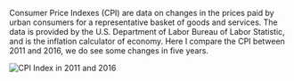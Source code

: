 Consumer Price Indexes (CPI) are data on changes in the prices paid by urban consumers for a representative basket of goods and services.
The data is provided by the U.S. Department of Labor Bureau of Labor Statistic, and is the inflation calculator of economy. Here I compare the CPI between 2011 and 2016, we do see some changes in five years.

![CPI Index in 2011 and 2016](CPI_Index_in_2011_and_2016_2011CPI_2016CPI_chartbuilder (3))
